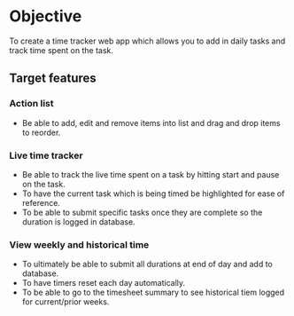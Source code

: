 # Objective

To create a time tracker web app which allows you to add in daily tasks and track time spent on the task.

## Target features
### Action list
- Be able to add, edit and remove items into list and drag and drop items to reorder.

### Live time tracker
- Be able to track the live time spent on a task by hitting start and pause on the task.
- To have the current task which is being timed be highlighted for ease of reference.
- To be able to submit specific tasks once they are complete so the duration is logged in database.

### View weekly and historical time
- To ultimately be able to submit all durations at end of day and add to database.
- To have timers reset each day automatically.
- To be able to go to the timesheet summary to see historical tiem logged for current/prior weeks.

